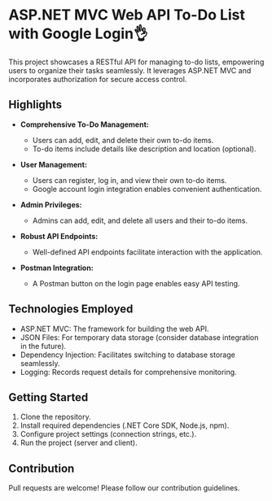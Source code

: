 # ASP.NET MVC Web API To-Do List with Google Login👌

This project showcases a RESTful API for managing to-do lists, empowering users to organize their tasks seamlessly. It leverages ASP.NET MVC and incorporates authorization for secure access control.

## Highlights

- **Comprehensive To-Do Management:**
    - Users can add, edit, and delete their own to-do items.
    - To-do items include details like description and location (optional).

- **User Management:**
    - Users can register, log in, and view their own to-do items.
    - Google account login integration enables convenient authentication.

- **Admin Privileges:**
    - Admins can add, edit, and delete all users and their to-do items.

- **Robust API Endpoints:**
    - Well-defined API endpoints facilitate interaction with the application.

- **Postman Integration:**
    - A Postman button on the login page enables easy API testing.

## Technologies Employed

- ASP.NET MVC: The framework for building the web API.
- JSON Files: For temporary data storage (consider database integration in the future).
- Dependency Injection: Facilitates switching to database storage seamlessly.
- Logging: Records request details for comprehensive monitoring.

## Getting Started

1. Clone the repository.
2. Install required dependencies (.NET Core SDK, Node.js, npm).
3. Configure project settings (connection strings, etc.).
4. Run the project (server and client).

## Contribution

Pull requests are welcome! Please follow our contribution guidelines.
